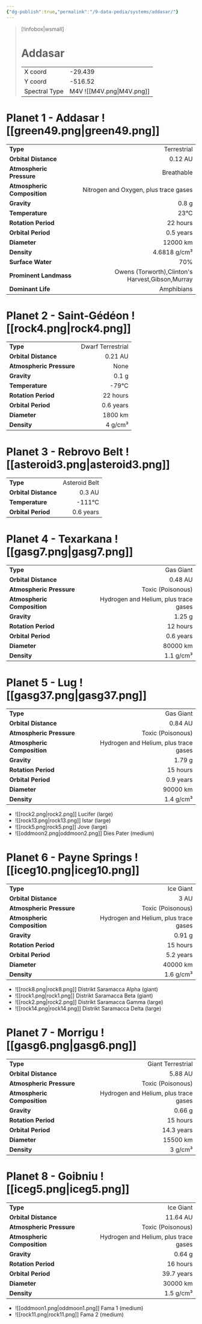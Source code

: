 ```yaml
---
{"dg-publish":true,"permalink":"/9-data-pedia/systems/addasar/"}
---
```


> [!infobox|wsmall]
> # Addasar
> | | |
> | - | - |
> | X coord | -29.439 |
> | Y coord| -516.52 |
> | Spectral Type | M4V ![[M4V.png\|M4V.png]] |

# Planet 1 - Addasar ![[green49.png\|green49.png]]
|                             |                           |
| --------------------------- | -------------------------:|
| **Type**                    |             Terrestrial |
| **Orbital Distance**        |   0.12 AU |
| **Atmospheric Pressure**    |       Breathable |
| **Atmospheric Composition** |      Nitrogen and Oxygen, plus trace gases |
| **Gravity**                 |        0.8 g |
| **Temperature**             |    23°C |
| **Rotation Period**         |  22 hours |
| **Orbital Period** | 0.5 years |
| **Diameter**                |      12000 km | 
| **Density**                 |    4.6818 g/cm³ |
| **Surface Water**           |           70% | 
| **Prominent Landmass**      |         Owens (Torworth),Clinton's Harvest,Gibson,Murray | 
| **Dominant Life**           |         Amphibians |





# Planet 2 - Saint-Gédéon ![[rock4.png\|rock4.png]]
|                             |                           |
| --------------------------- | -------------------------:|
| **Type**                    |             Dwarf Terrestrial |
| **Orbital Distance**        |   0.21 AU |
| **Atmospheric Pressure**    |       None |
| **Gravity**                 |        0.1 g |
| **Temperature**             |    -79°C |
| **Rotation Period**         |  22 hours |
| **Orbital Period** | 0.6 years |
| **Diameter**                |      1800 km | 
| **Density**                 |    4 g/cm³ |





# Planet 3 - Rebrovo Belt ![[asteroid3.png\|asteroid3.png]]
|                             |                           |
| --------------------------- | -------------------------:|
| **Type**                    |             Asteroid Belt |
| **Orbital Distance**        |   0.3 AU |
| **Temperature**             |    -111°C |
| **Orbital Period** | 0.6 years |





# Planet 4 - Texarkana ![[gasg7.png\|gasg7.png]]
|                             |                           |
| --------------------------- | -------------------------:|
| **Type**                    |             Gas Giant |
| **Orbital Distance**        |   0.48 AU |
| **Atmospheric Pressure**    |       Toxic (Poisonous) |
| **Atmospheric Composition** |      Hydrogen and Helium, plus trace gases |
| **Gravity**                 |        1.25 g |
| **Rotation Period**         |  12 hours |
| **Orbital Period** | 0.6 years |
| **Diameter**                |      80000 km | 
| **Density**                 |    1.1 g/cm³ |





# Planet 5 - Lug ![[gasg37.png\|gasg37.png]]
|                             |                           |
| --------------------------- | -------------------------:|
| **Type**                    |             Gas Giant |
| **Orbital Distance**        |   0.84 AU |
| **Atmospheric Pressure**    |       Toxic (Poisonous) |
| **Atmospheric Composition** |      Hydrogen and Helium, plus trace gases |
| **Gravity**                 |        1.79 g |
| **Rotation Period**         |  15 hours |
| **Orbital Period** | 0.9 years |
| **Diameter**                |      90000 km | 
| **Density**                 |    1.4 g/cm³ |



- ![[rock2.png\|rock2.png]] Lucifer (large)
- ![[rock13.png\|rock13.png]] Istar (large)
- ![[rock5.png\|rock5.png]] Jove (large)
- ![[oddmoon2.png\|oddmoon2.png]] Dies Pater (medium)


# Planet 6 - Payne Springs ![[iceg10.png\|iceg10.png]]
|                             |                           |
| --------------------------- | -------------------------:|
| **Type**                    |             Ice Giant |
| **Orbital Distance**        |   3 AU |
| **Atmospheric Pressure**    |       Toxic (Poisonous) |
| **Atmospheric Composition** |      Hydrogen and Helium, plus trace gases |
| **Gravity**                 |        0.91 g |
| **Rotation Period**         |  15 hours |
| **Orbital Period** | 5.2 years |
| **Diameter**                |      40000 km | 
| **Density**                 |    1.6 g/cm³ |



- ![[rock8.png\|rock8.png]] Distrikt Saramacca Alpha (giant)
- ![[rock1.png\|rock1.png]] Distrikt Saramacca Beta (giant)
- ![[rock2.png\|rock2.png]] Distrikt Saramacca Gamma (large)
- ![[rock14.png\|rock14.png]] Distrikt Saramacca Delta (large)


# Planet 7 - Morrigu ![[gasg6.png\|gasg6.png]]
|                             |                           |
| --------------------------- | -------------------------:|
| **Type**                    |             Giant Terrestrial |
| **Orbital Distance**        |   5.88 AU |
| **Atmospheric Pressure**    |       Toxic (Poisonous) |
| **Atmospheric Composition** |      Hydrogen and Helium, plus trace gases |
| **Gravity**                 |        0.66 g |
| **Rotation Period**         |  15 hours |
| **Orbital Period** | 14.3 years |
| **Diameter**                |      15500 km | 
| **Density**                 |    3 g/cm³ |





# Planet 8 - Goibniu ![[iceg5.png\|iceg5.png]]
|                             |                           |
| --------------------------- | -------------------------:|
| **Type**                    |             Ice Giant |
| **Orbital Distance**        |   11.64 AU |
| **Atmospheric Pressure**    |       Toxic (Poisonous) |
| **Atmospheric Composition** |      Hydrogen and Helium, plus trace gases |
| **Gravity**                 |        0.64 g |
| **Rotation Period**         |  16 hours |
| **Orbital Period** | 39.7 years |
| **Diameter**                |      30000 km | 
| **Density**                 |    1.5 g/cm³ |



- ![[oddmoon1.png\|oddmoon1.png]] Fama 1 (medium)
- ![[rock11.png\|rock11.png]] Fama 2 (medium)


